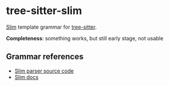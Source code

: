 # tree-sitter-slim

[Slim](http://slim-lang.com/) template grammar for
[tree-sitter](https://tree-sitter.github.io/).

**Completeness**: something works, but still early stage, not usable

## Grammar references

- [Slim parser source code](https://github.com/slim-template/slim/blob/main/lib/slim/parser.rb)
- [Slim docs](https://rubydoc.info/gems/slim/frames)
